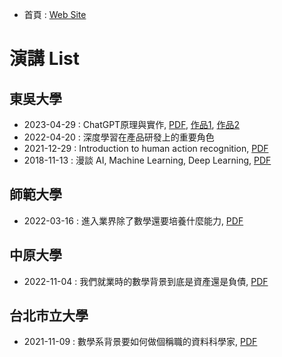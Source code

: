 
- 首頁 : [Web Site](https://tobytoy.github.io/OpenResource/)


# 演講 List

## 東吳大學
- 2023-04-29 : ChatGPT原理與實作, [PDF](files/Soochow-2023-04-28-V3(simple).pdf), [作品1](files/SoochowGraphicNovel-2023-04-28-V1.pdf), [作品2](files/SoochowGraphicNovel-2023-04-28-V2.pdf)
- 2022-04-20 : 深度學習在產品研發上的重要角色
- 2021-12-29 : Introduction to human action recognition, [PDF](files/Soochow-2021-12-29.pdf)
- 2018-11-13 : 漫談 AI, Machine Learning, Deep Learning, [PDF](files/Soochow-2018-11-13.pdf)


## 師範大學
- 2022-03-16 : 進入業界除了數學還要培養什麼能力, [PDF](files/NTNU-2022-03-16.pdf)



## 中原大學
- 2022-11-04 : 我們就業時的數學背景到底是資產還是負債, [PDF](files/CYCU-2022-11-04.pdf)


## 台北市立大學
- 2021-11-09 : 數學系背景要如何做個稱職的資料科學家, [PDF](files/UTaipei-2021-11-09.pdf)









